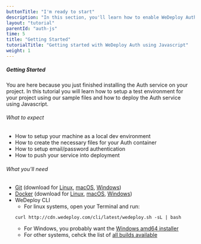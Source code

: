 ```yaml
---
buttonTitle: "I'm ready to start"
description: "In this section, you'll learn how to enable WeDeploy Auth on your application."
layout: "tutorial"
parentId: "auth-js"
time: 5
title: "Getting Started"
tutorialTitle: "Getting started with WeDeploy Auth using Javascript"
weight: 1
---
```


##### Getting Started

You are here because you just finished installing the Auth service on your project. In this tutorial you will learn how to setup a test environment for your project using our sample files and how to deploy the Auth service using Javascript.

###### What to expect

<ul class="checklist">
	<li>How to setup your machine as a local dev environment</li>
	<li>How to create the necessary files for your Auth container</li>
	<li>How to setup email/password authentication</li>
	<li>How to push your service into deployment</li>
</ul>

###### What you'll need

* [Git](https://git-scm.com/) (download for [Linux](https://git-scm.com/download/linux), [macOS](https://git-scm.com/download/mac), [Windows](https://git-scm.com/download/win))
* [Docker](https://www.docker.com/) (download for [Linux](https://docs.docker.com/engine/installation/linux/), [macOS](macOS), [Windows](https://download.docker.com/win/stable/InstallDocker.msi))
* WeDeploy CLI
	* For linux systems, open your Terminal and run: 
	```
	curl http://cdn.wedeploy.com/cli/latest/wedeploy.sh -sL | bash
	```
	* For Windows, you probably want the [Windows amd64 installer](https://bin.equinox.io/c/8WGbGy94JXa/cli-stable-windows-amd64.msi)
	* For other systems, cehck the list of [all builds available](https://bin.equinox.io/c/8WGbGy94JXa/cli-stable-windows-amd64.zip)
